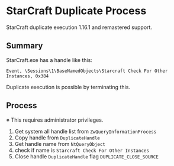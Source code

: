 # StarCraft Duplicate Process
StarCraft duplicate execution
1.16.1 and remastered support.

## Summary
StarCraft.exe has a handle like this:
```
Event, \Sessions\1\BaseNamedObjects\Starcraft Check For Other Instances, 0x384
```

Duplicate execution is possible by terminating this.


## Process
※ This requires administrator privileges.

1. Get system all handle list from `ZwQueryInformationProcess`
1. Copy handle from `DuplicateHandle`
1. Get handle name from `NtQueryObject`
1. check if name is `Starcraft Check For Other Instances`
1. Close handle `DuplicateHandle` flag `DUPLICATE_CLOSE_SOURCE`
